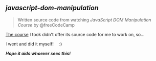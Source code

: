 ## *javascript-dom-manipulation*
> Written source code from watching *JavaScript DOM Manipulation Course* by @freeCodeCamp

[The course](https://youtu.be/5fb2aPlgoys "JavaScript DOM Manipulation Course") I took didn't offer its source code for me to work on, so...

I went and did it myself! &ensp;&ensp;:)

***Hope it aids whoever sees this!***
